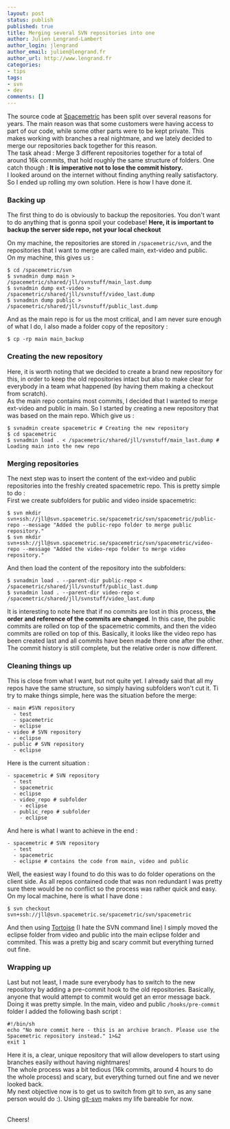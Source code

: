 ```yaml
---
layout: post
status: publish
published: true
title: Merging several SVN repositories into one
author: Julien Lengrand-Lambert
author_login: jlengrand
author_email: julien@lengrand.fr
author_url: http://www.lengrand.fr
categories:
- tips
tags:
- svn
- dev
comments: []
---
```


The source code at [Spacemetric](http://www.spacemetric.com/) has been split over several reasons for years. The main reason was that some customers were having access to part of our code, while some other parts were to be kept private. This makes working with branches a real nightmare, and we lately decided to merge our repositories back together for this reason.
<br>
The task ahead : Merge 3 different repositories together for a total of around 16k commits, that hold roughly the same structure of folders. One catch though : **It is imperative not to lose the commit history.**
<br>
I looked around on the internet without finding anything really satisfactory. So I ended up rolling my own solution. Here is how I have done it.

### Backing up

The first thing to do is obviously to backup the repositories. You don't want to do anything that is gonna spoil your codebase! **Here, it is important to backup the server side repo, not your local checkout**

On my machine, the repositories are stored in `/spacemetric/svn`, and the repositories that I want to merge are called main, ext-video and public.
<br>
On my machine, this gives us :

    $ cd /spacemetric/svn
    $ svnadmin dump main >  /spacemetric/shared/jll/svnstuff/main_last.dump
    $ svnadmin dump ext-video >  /spacemetric/shared/jll/svnstuff/video_last.dump
    $ svnadmin dump public >  /spacemetric/shared/jll/svnstuff/public_last.dump

And as the main repo is for us the most critical, and I am never sure enough of what I do, I also made a folder copy of the repository :

    $ cp -rp main main_backup

### Creating the new repository

Here, it is worth noting that we decided to create a brand new repository for this, in order to keep the old repositories intact but also to make clear for everybody in a team what happened (by having them making a checkout from scratch).
<br>
As the main repo contains most commits, I decided that I wanted to merge ext-video and public in main. So I started by creating a new repository that was based on the main repo. Which give us :

    $ svnadmin create spacemetric # Creating the new repository
    $ cd spacemetric
    $ svnadmin load . < /spacemetric/shared/jll/svnstuff/main_last.dump # Loading main into the new repo

### Merging repositories

The next step was to insert the content of the ext-video and public repositories into the freshly created spacemetric repo. This is pretty simple to do :
<br>
First we create subfolders for public and video inside spacemetric:

    $ svn mkdir svn+ssh://jll@svn.spacemetric.se/spacemetric/svn/spacemetric/public-repo --message "Added the public-repo folder to merge public repository."
    $ svn mkdir svn+ssh://jll@svn.spacemetric.se/spacemetric/svn/spacemetric/video-repo --message "Added the video-repo folder to merge video repository."

And then load the content of the repository into the subfolders:

    $ svnadmin load . --parent-dir public-repo < /spacemetric/shared/jll/svnstuff/public_last.dump
    $ svnadmin load . --parent-dir video-repo < /spacemetric/shared/jll/svnstuff/video_last.dump

It is interesting to note here that if no commits are lost in this process, **the order and reference of the commits are changed**. In this case, the public commits are rolled on top of the spacemetric commits, and then the video commits are rolled on top of this. Basically, it looks like the video repo has been created last and all commits have been made there one after the other.<br>
The commit history is still complete, but the relative order is now different.

### Cleaning things up

This is close from what I want, but not quite yet. I already said that all my repos have the same structure, so simply having subfolders won't cut it. Ti try to make things simple, here was the situation before the merge:

    - main #SVN repository
      - test
      - spacemetric
      - eclipse
    - video # SVN repository
      - eclipse
    - public # SVN repository
      - eclipse

Here is the current situation :

    - spacemetric # SVN repository
      - test
      - spacemetric
      - eclipse
      - video_repo # subfolder
        - eclipse
      - public_repo # subfolder
        - eclipse

And here is what I want to achieve in the end :

    - spacemetric # SVN repository
      - test
      - spacemetric
      - eclipse # contains the code from main, video and public

Well, the easiest way I found to do this was to do folder operations on the client side. As all repos contained code that was non redundant I was pretty sure there would be no conflict so the process was rather quick and easy. On my local machine, here is what I have done :

    $ svn checkout svn+ssh://jll@svn.spacemetric.se/spacemetric/svn/spacemetric

And then using [Tortoise](http://tortoisesvn.net/) (I hate the SVN command line) I simply moved the eclipse folder from video and public into the main eclipse folder and commited. This was a pretty big and scary commit but everything turned out fine.

### Wrapping up

Last but not least, I made sure everybody has to switch to the new repository by adding a pre-commit hook to the old repositories. Basically, anyone that would attempt to commit would get an error message back. Doing it was pretty simple. In the main, video and public `/hooks/pre-commit` folder I added the following bash script :

    #!/bin/sh
    echo "No more commit here - this is an archive branch. Please use the Spacemetric repository instead." 1>&2
    exit 1

Here it is, a clear, unique repository that will allow developers to start using branches easily without having nightmares!
<br>
The whole process was a bit tedious (16k commits, around 4 hours to do the whole process) and scary, but everything turned out fine and we never looked back.
<br>
My next objective now is to get us to switch from git to svn, as any sane person would do :). Using [git-svn](http://csurs.csr.uky.edu/cgi-bin/man/man2html?1+git-svn) makes my life bareable for now.

<br>
Cheers!


